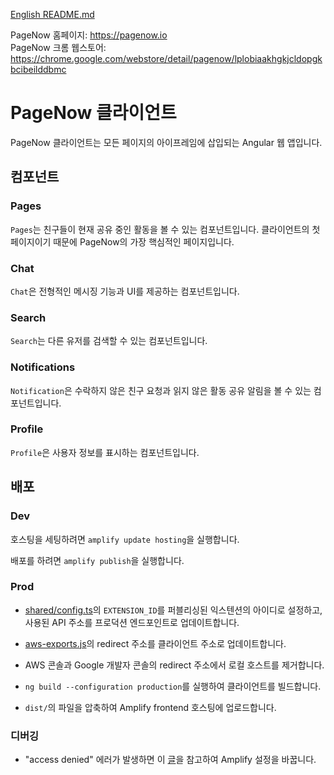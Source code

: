 [English README.md](./README.md)

PageNow 홈페이지: https://pagenow.io <br/>
PageNow 크롬 웹스토어: https://chrome.google.com/webstore/detail/pagenow/lplobiaakhgkjcldopgkbcibeilddbmc

# PageNow 클라이언트

PageNow 클라이언트는 모든 페이지의 아이프레임에 삽입되는 Angular 웹 앱입니다.

## 컴포넌트

### Pages

`Pages`는 친구들이 현재 공유 중인 활동을 볼 수 있는 컴포넌트입니다. 클라이언트의 첫 페이지이기 때문에 PageNow의 가장 핵심적인 페이지입니다.

### Chat

`Chat`은 전형적인 메시징 기능과 UI를 제공하는 컴포넌트입니다.

### Search

`Search`는 다른 유저를 검색할 수 있는 컴포넌트입니다.

### Notifications

`Notification`은 수락하지 않은 친구 요청과 읽지 않은 활동 공유 알림을 볼 수 있는 컴포넌트입니다.

### Profile

`Profile`은 사용자 정보를 표시하는 컴포넌트입니다.

## 배포

### Dev

호스팅을 세팅하려면 `amplify update hosting`을 실행합니다.

배포를 하려면 `amplify publish`을 실행합니다.

### Prod

* [shared/config.ts](./src/app/shared/config.ts)의 `EXTENSION_ID`를 퍼블리싱된 익스텐션의 아이디로 설정하고, 사용된 API 주소를 프로덕션 엔드포인트로 업데이트합니다.

* [aws-exports.js](./src/aws-exports.js)의 redirect 주소를 클라이언트 주소로 업데이트합니다.

* AWS 콘솔과 Google 개발자 콘솔의 redirect 주소에서 로컬 호스트를 제거합니다.

* `ng build --configuration production`를 실행하여 클라이언트를 빌드합니다.

* `dist/`의 파일을 압축하여 Amplify frontend 호스팅에 업로드합니다.

### 디버깅

* "access denied" 에러가 발생하면 이 [글](https://victorleungtw.medium.com/fix-aws-amplify-angular-app-error-on-access-denied-error-73c9476f9552)을 참고하여 Amplify 설정을 바꿉니다.
